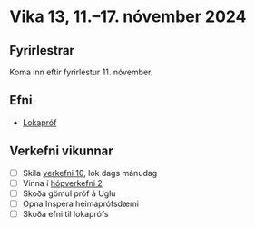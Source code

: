 # Vika 13, 11.–17. nóvember 2024

## Fyrirlestrar

Koma inn eftir fyrirlestur 11. nóvember.

## Efni

- [Lokapróf](../namsefni/41.lokaprof/)

## Verkefni vikunnar

- [ ] Skila [verkefni 10](https://github.com/vefforritun/vef1-2024-v10), lok dags mánudag
- [ ] Vinna í [hópverkefni 2](https://github.com/vefforritun/vef1-2024-h2)
- [ ] Skoða gömul próf á Uglu
- [ ] Opna Inspera heimaprófsdæmi
- [ ] Skoða efni til lokaprófs
